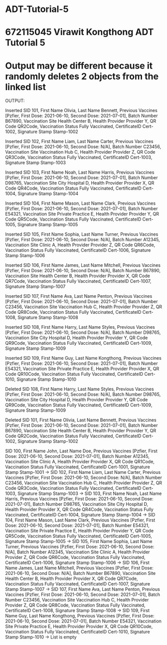 # ADT-Tutorial-5

# 672115045 Virawit Kongthong ADT Tutorial 5

# Output may be different because it randomly deletes 2 objects from the linked list

OUTPUT:

Inserted SID 101, First Name Olivia, Last Name Bennett, Previous Vaccines [Pzfier, First Dose: 2021-06-10, Second Dose: 2021-07-01], Batch Number B67890, Vaccination Site Health Center B, Health Provider Provider Y, QR Code QR2Code, Vaccination Status Fully Vaccinated, CertificateID Cert-1002, Signature Stamp Stamp-1002

Inserted SID 102, First Name Liam, Last Name Carter, Previous Vaccines [Pzfier, First Dose: 2021-06-10, Second Dose: N/A], Batch Number C23456, Vaccination Site Vaccination Hub C, Health Provider Provider Z, QR Code QR3Code, Vaccination Status Fully Vaccinated, CertificateID Cert-1003, Signature Stamp Stamp-1003

Inserted SID 103, First Name Noah, Last Name Harris, Previous Vaccines [Pzfier, First Dose: 2021-06-10, Second Dose: 2021-07-01], Batch Number D98765, Vaccination Site City Hospital D, Health Provider Provider X, QR Code QR4Code, Vaccination Status Fully Vaccinated, CertificateID Cert-1004, Signature Stamp Stamp-1004

Inserted SID 104, First Name Mason, Last Name Clark, Previous Vaccines [Pzfier, First Dose: 2021-06-10, Second Dose: 2021-07-01], Batch Number E54321, Vaccination Site Private Practice E, Health Provider Provider Y, QR Code QR5Code, Vaccination Status Fully Vaccinated, CertificateID Cert-1005, Signature Stamp Stamp-1005

Inserted SID 105, First Name Sophia, Last Name Turner, Previous Vaccines [Pzfier, First Dose: 2021-06-10, Second Dose: N/A], Batch Number A12345, Vaccination Site Clinic A, Health Provider Provider Z, QR Code QR6Code, Vaccination Status Fully Vaccinated, CertificateID Cert-1006, Signature Stamp Stamp-1006

Inserted SID 106, First Name James, Last Name Mitchell, Previous Vaccines [Pzfier, First Dose: 2021-06-10, Second Dose: N/A], Batch Number B67890, Vaccination Site Health Center B, Health Provider Provider X, QR Code QR7Code, Vaccination Status Fully Vaccinated, CertificateID Cert-1007, Signature Stamp Stamp-1007

Inserted SID 107, First Name Ava, Last Name Penton, Previous Vaccines [Pzfier, First Dose: 2021-06-10, Second Dose: 2021-07-01], Batch Number C23456, Vaccination Site Vaccination Hub C, Health Provider Provider Z, QR Code QR8Code, Vaccination Status Fully Vaccinated, CertificateID Cert-1008, Signature Stamp Stamp-1008

Inserted SID 108, First Name Harry, Last Name Styles, Previous Vaccines [Pzfier, First Dose: 2021-06-10, Second Dose: N/A], Batch Number D98765, Vaccination Site City Hospital D, Health Provider Provider Y, QR Code QR9Code, Vaccination Status Fully Vaccinated, CertificateID Cert-1009, Signature Stamp Stamp-1009

Inserted SID 109, First Name Guy, Last Name Kongthong, Previous Vaccines [Pzfier, First Dose: 2021-06-10, Second Dose: 2021-07-01], Batch Number E54321, Vaccination Site Private Practice E, Health Provider Provider X, QR Code QR10Code, Vaccination Status Fully Vaccinated, CertificateID Cert-1010, Signature Stamp Stamp-1010


Deleted SID 108, First Name Harry, Last Name Styles, Previous Vaccines [Pzfier, First Dose: 2021-06-10, Second Dose: N/A], Batch Number D98765, Vaccination Site City Hospital D, Health Provider Provider Y, QR Code QR9Code, Vaccination Status Fully Vaccinated, CertificateID Cert-1009, Signature Stamp Stamp-1009

Deleted SID 101, First Name Olivia, Last Name Bennett, Previous Vaccines [Pzfier, First Dose: 2021-06-10, Second Dose: 2021-07-01], Batch Number B67890, Vaccination Site Health Center B, Health Provider Provider Y, QR Code QR2Code, Vaccination Status Fully Vaccinated, CertificateID Cert-1002, Signature Stamp Stamp-1002


SID 100, First Name John, Last Name Doe, Previous Vaccines [Pzfier, First Dose: 2021-06-10, Second Dose: 2021-07-01], Batch Number A12345, Vaccination Site Clinic A, Health Provider Provider X, QR Code QR1Code, Vaccination Status Fully Vaccinated, CertificateID Cert-1001, Signature Stamp Stamp-1001 -> 
SID 102, First Name Liam, Last Name Carter, Previous Vaccines [Pzfier, First Dose: 2021-06-10, Second Dose: N/A], Batch Number C23456, Vaccination Site Vaccination Hub C, Health Provider Provider Z, QR Code QR3Code, Vaccination Status Fully Vaccinated, CertificateID Cert-1003, Signature Stamp Stamp-1003 -> 
SID 103, First Name Noah, Last Name Harris, Previous Vaccines [Pzfier, First Dose: 2021-06-10, Second Dose: 2021-07-01], Batch Number D98765, Vaccination Site City Hospital D, Health Provider Provider X, QR Code QR4Code, Vaccination Status Fully Vaccinated, CertificateID Cert-1004, Signature Stamp Stamp-1004 -> 
SID 104, First Name Mason, Last Name Clark, Previous Vaccines [Pzfier, First Dose: 2021-06-10, Second Dose: 2021-07-01], Batch Number E54321, Vaccination Site Private Practice E, Health Provider Provider Y, QR Code QR5Code, Vaccination Status Fully Vaccinated, CertificateID Cert-1005, Signature Stamp Stamp-1005 -> 
SID 105, First Name Sophia, Last Name Turner, Previous Vaccines [Pzfier, First Dose: 2021-06-10, Second Dose: N/A], Batch Number A12345, Vaccination Site Clinic A, Health Provider Provider Z, QR Code QR6Code, Vaccination Status Fully Vaccinated, CertificateID Cert-1006, Signature Stamp Stamp-1006 -> 
SID 106, First Name James, Last Name Mitchell, Previous Vaccines [Pzfier, First Dose: 2021-06-10, Second Dose: N/A], Batch Number B67890, Vaccination Site Health Center B, Health Provider Provider X, QR Code QR7Code, Vaccination Status Fully Vaccinated, CertificateID Cert-1007, Signature Stamp Stamp-1007 -> 
SID 107, First Name Ava, Last Name Penton, Previous Vaccines [Pzfier, First Dose: 2021-06-10, Second Dose: 2021-07-01], Batch Number C23456, Vaccination Site Vaccination Hub C, Health Provider Provider Z, QR Code QR8Code, Vaccination Status Fully Vaccinated, CertificateID Cert-1008, Signature Stamp Stamp-1008 -> 
SID 109, First Name Guy, Last Name Kongthong, Previous Vaccines [Pzfier, First Dose: 2021-06-10, Second Dose: 2021-07-01], Batch Number E54321, Vaccination Site Private Practice E, Health Provider Provider X, QR Code QR10Code, Vaccination Status Fully Vaccinated, CertificateID Cert-1010, Signature Stamp Stamp-1010 -> 
List is empty
